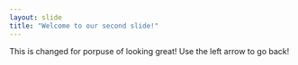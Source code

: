 ```yaml
---
layout: slide
title: "Welcome to our second slide!"
---
```

This is changed for porpuse of looking great!
Use the left arrow to go back!
